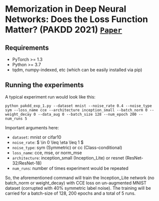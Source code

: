 # Memorization in Deep Neural Networks: Does the Loss Function Matter? (PAKDD 2021) [`Paper`](https://arxiv.org/abs/2107.09957)

## Requirements
- PyTorch >= 1.3
- Python >= 3.7
- tqdm, numpy-indexed, etc (which can be easily installed via pip)

## Running the experiments
A typical experiment run would look like this:
```
python pakdd_exp_1.py --dataset mnist --noise_rate 0.4 --noise_type sym --loss_name cce --architecture inception_small --batch_norm 0 --weight_decay 0 --data_aug 0 --batch_size 128 --num_epoch 200 --num_runs 5 
```

Important arguments here:
- ```dataset```: mnist or cifar10
- ```noise_rate```: $ \in 0 \leq \eta \leq 1 $
- ```noise_type```: sym (Symmetric) or cc (Class-conditional)
- ```loss_name```: cce, mse, or norm_mse
- ```architecture```: inception_small (Inception_Lite) or resnet (ResNet-32/ResNet-18)
- ```num_runs```: number of times experiment would be repeated

So, the aforementioned command will train the Inception_Lite network (no batch_norm or weight_decay) with CCE loss on un-augmented MNIST dataset (corrupted with 40% symmetric label noise). The training will be carried for a batch-size of 128, 200 epochs and a total of 5 runs.


